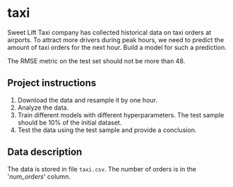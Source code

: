 # taxi

Sweet Lift Taxi company has collected historical data on taxi orders at airports. To attract more drivers during peak hours, we need to predict the amount of taxi orders for the next hour. Build a model for such a prediction.

The RMSE metric on the test set should not be more than 48.

## Project instructions

1. Download the data and resample it by one hour.
2. Analyze the data.
3. Train different models with different hyperparameters. The test sample should be 10% of the initial dataset. 
4. Test the data using the test sample and provide a conclusion.

## Data description

The data is stored in file `taxi.csv`. The number of orders is in the '*num_orders*' column.
